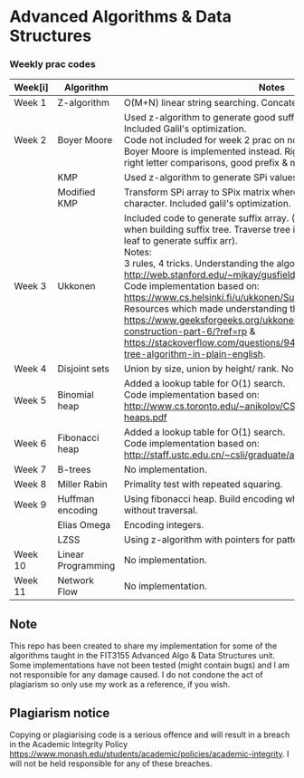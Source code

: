 # Advanced Algorithms & Data Structures
### Weekly prac codes

| Week[i] | Algorithm | Notes |
|-----------|-----------|-------|
| Week 1 | Z-algorithm | O(M+N) linear string searching. Concatenate pat$text |
| Week 2 | Boyer Moore | Used z-algorithm to generate good suffix & matched prefix array. Included Galil's optimization. <br>  Code not included for week 2 prac on normal Boyer Moore. Reversed Boyer Moore is implemented instead. Right to left scanning, left to right letter comparisons, good prefix & matched suffix array. |
| | KMP | Used z-algorithm to generate SPi values | 
| | Modified KMP | Transform SPi array to SPix matrix where x is the mismatched character. Included galil's optimization. |
| Week 3 | Ukkonen | Included code to generate suffix array. (Store 'j' pointer on each leaf when building suffix tree. Traverse tree in lexicographical order to the leaf to generate suffix arr). <br> Notes: <br> 3 rules, 4 tricks. Understanding the algorithm: http://web.stanford.edu/~mjkay/gusfield.pdf. <br> Code implementation based on: https://www.cs.helsinki.fi/u/ukkonen/SuffixT1withFigs.pdf. <br> Resources which made understanding the algo easier: https://www.geeksforgeeks.org/ukkonens-suffix-tree-construction-part-6/?ref=rp & https://stackoverflow.com/questions/9452701/ukkonens-suffix-tree-algorithm-in-plain-english. | 
| Week 4 | Disjoint sets | Union by size, union by height/ rank. No implementation. |
| Week 5 | Binomial heap | Added a lookup table for O(1) search. <br> Code implementation based on: http://www.cs.toronto.edu/~anikolov/CSC265F19/binomial-heaps.pdf |
| Week 6 | Fibonacci heap | Added a lookup table for O(1) search. <br> Code implementation based on: http://staff.ustc.edu.cn/~csli/graduate/algorithms/book6/chap21.htm |
| Week 7 | B-trees | No implementation. |
| Week 8 | Miller Rabin | Primality test with repeated squaring. | 
| Week 9 | Huffman encoding | Using fibonacci heap. Build encoding while manipulating heap without traversal. | 
| | Elias Omega | Encoding integers. | 
| | LZSS | Using z-algorithm with pointers for pattern matching for encoding. |
| Week 10 | Linear Programming | No implementation. | 
| Week 11 | Network Flow | No implementation. |

## Note

This repo has been created to share my implementation for some of the algorithms taught in the FIT3155 Advanced Algo & Data Structures unit. Some implementations have not been tested (might contain bugs) and I am not responsible for any damage caused. I do not condone the act of plagiarism so only use my work as a reference, if you wish.  

## Plagiarism notice
Copying or plagiarising code is a serious offence and will result in a breach in the Academic Integrity Policy https://www.monash.edu/students/academic/policies/academic-integrity. I will not be held responsible for any of these breaches.


